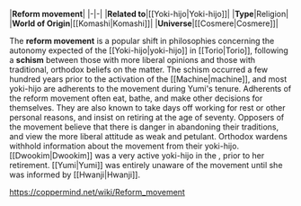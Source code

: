|**Reform movement**|
|-|-|
|**Related to**|[[Yoki-hijo\|Yoki-hijo]]|
|**Type**|Religion|
|**World of Origin**|[[Komashi\|Komashi]]|
|**Universe**|[[Cosmere\|Cosmere]]|

The **reform movement** is a popular shift in philosophies concerning the autonomy expected of the [[Yoki-hijo\|yoki-hijo]] in [[Torio\|Torio]], following a **schism** between those with more liberal opinions and those with traditional, orthodox beliefs on the matter. The schism occurred a few hundred years prior to the activation of the [[Machine\|machine]], and most yoki-hijo are adherents to the movement during Yumi's tenure.
Adherents of the reform movement often eat, bathe, and make other decisions for themselves. They are also known to take days off working for rest or other personal reasons, and insist on retiring at the age of seventy. Opposers of the movement believe that there is danger in abandoning their traditions, and view the more liberal attitude as weak and petulant. Orthodox wardens withhold information about the movement from their yoki-hijo.
[[Dwookim\|Dwookim]] was a very active yoki-hijo in the , prior to her retirement. [[Yumi\|Yumi]] was entirely unaware of the movement until she was informed by [[Hwanji\|Hwanji]].



https://coppermind.net/wiki/Reform_movement